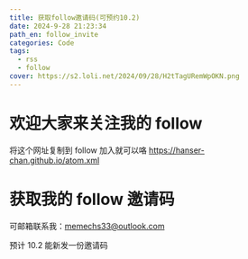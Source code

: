 ```yaml
---
title: 获取follow邀请码(可预约10.2)
date: 2024-9-28 21:23:34
path_en: follow_invite
categories: Code
tags:
  - rss
  - follow
cover: https://s2.loli.net/2024/09/28/H2tTagURemWpOKN.png
---
```


# 欢迎大家来关注我的 follow

将这个网址复制到 follow 加入就可以咯
https://hanser-chan.github.io/atom.xml

# 获取我的 follow 邀请码

可邮箱联系我：memechs33@outlook.com

预计 10.2 能新发一份邀请码

